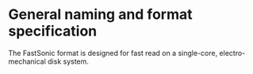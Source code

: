 # General naming and format specification

The FastSonic format is designed for fast read on a single-core, electro-mechanical disk system.
